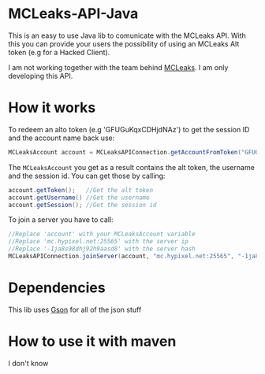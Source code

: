 # MCLeaks-API-Java
This is an easy to use Java lib to comunicate with the MCLeaks API.
With this you can provide your users the possibility of using an MCLeaks Alt token (e.g for a Hacked Client).

I am not working together with the team behind [MCLeaks](https://mcleaks.net/).
I am only developing this API.

# How it works
To redeem an alto token (e.g 'GFUGuKqxCDHjdNAz') to get the session ID and the account name back use:
```java
MCLeaksAccount account = MCLeaksAPIConnection.getAccountFromToken("GFUGuKqxCDHjdNAz");
```
The ```MCLeaksAccount``` you get as a result contains the alt token, the username and the session id.
You can get those by calling:
```java
account.getToken();   //Get the alt token
account.getUsername() //Get the username
account.getSession(); //Get the session id
```

To join a server you have to call:
```java
//Replace 'account' with your MCLeaksAccount variable
//Replace 'mc.hypixel.net:25565' with the server ip
//Replace '-1ja8s98dhj92h9aasd8' with the server hash
MCLeaksAPIConnection.joinServer(account, "mc.hypixel.net:25565", "-1ja8s98dhj92h9aasd8");
```

# Dependencies
This lib uses [Gson](https://github.com/google/gson) for all of the json stuff

# How to use it with maven
I don't know
